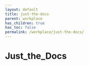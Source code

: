 ```yaml
---
layout: default
title: just-the-docs
parent: workplace
has_children: true
has_toc: false
permalink: /workplace/just-the-docs/
---
```


# Just_the_Docs